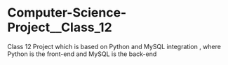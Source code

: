 # Computer-Science-Project__Class_12
Class 12 Project which is based on Python and MySQL integration , where Python is the front-end and MySQL is the back-end
